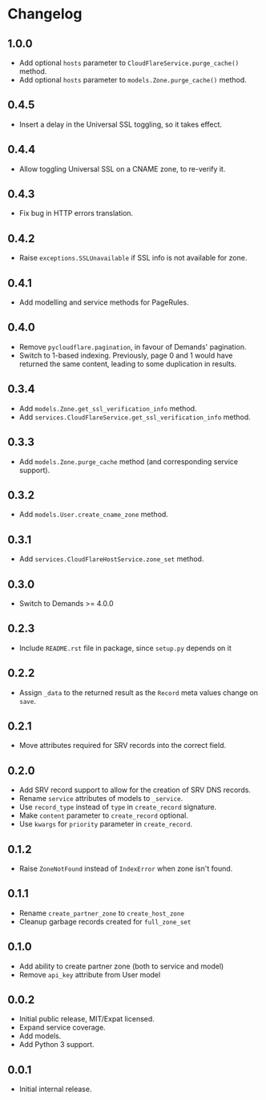 # Changelog

## 1.0.0

* Add optional `hosts` parameter to `CloudFlareService.purge_cache()` method.
* Add optional `hosts` parameter to `models.Zone.purge_cache()` method.

## 0.4.5

* Insert a delay in the Universal SSL toggling, so it takes effect.

## 0.4.4

* Allow toggling Universal SSL on a CNAME zone, to re-verify it.

## 0.4.3

* Fix bug in HTTP errors translation.

## 0.4.2

* Raise `exceptions.SSLUnavailable` if SSL info is not available for zone.

## 0.4.1

* Add modelling and service methods for PageRules.

## 0.4.0

* Remove `pycloudflare.pagination`, in favour of Demands' pagination.
* Switch to 1-based indexing. Previously, page 0 and 1 would have
  returned the same content, leading to some duplication in results.

## 0.3.4

* Add `models.Zone.get_ssl_verification_info` method.
* Add `services.CloudFlareService.get_ssl_verification_info` method.

## 0.3.3

* Add `models.Zone.purge_cache` method (and corresponding service support).

## 0.3.2

* Add `models.User.create_cname_zone` method.

## 0.3.1

* Add `services.CloudFlareHostService.zone_set` method.

## 0.3.0

* Switch to Demands >= 4.0.0

## 0.2.3

* Include `README.rst` file in package, since `setup.py` depends on it

## 0.2.2

* Assign `_data` to the returned result as the `Record` meta values change on
`save`.

## 0.2.1

* Move attributes required for SRV records into the correct field.

## 0.2.0

* Add SRV record support to allow for the creation of SRV DNS records.
* Rename `service` attributes of models to `_service`.
* Use `record_type` instead of `type` in `create_record` signature.
* Make `content` parameter to `create_record` optional.
* Use `kwargs` for `priority` parameter in `create_record`.

## 0.1.2

* Raise `ZoneNotFound` instead of `IndexError` when zone isn't found.

## 0.1.1

* Rename `create_partner_zone` to `create_host_zone`
* Cleanup garbage records created for `full_zone_set`

## 0.1.0

* Add ability to create partner zone (both to service and model)
* Remove `api_key` attribute from User model

## 0.0.2

* Initial public release, MIT/Expat licensed.
* Expand service coverage.
* Add models.
* Add Python 3 support.

## 0.0.1

* Initial internal release.
